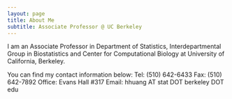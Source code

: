 ```yaml
---
layout: page
title: About Me
subtitle: Associate Professor @ UC Berkeley
---
```


I am an Associate Professor in Department of Statistics, Interdepartmental Group in Biostatistics and Center for Computational Biology at University of California, Berkeley. 
 
You can find my contact information below:
Tel: (510) 642-6433
Fax: (510) 642-7892
Office: Evans Hall #317
Email: hhuang AT stat DOT berkeley DOT edu
